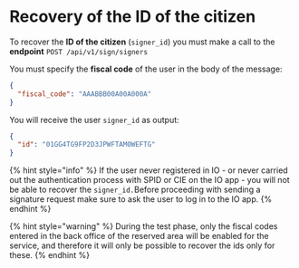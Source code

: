 # Recovery of the ID of the citizen

To recover the **ID of the citizen** (`signer_id`) you must make a call to the **endpoint** `POST /api/v1/sign/signers`

You must specify the **fiscal code** of the user in the body of the message:

```json
{ 
  "fiscal_code": "AAABBB00A00A000A"
}
```

You will receive the user `signer_id` as output:

```json
{ 
  "id": "01GG4TG9FP2D3JPWFTAM0WEFTG"
}
```

{% hint style="info" %} If the user never registered in IO - or never carried out the authentication process with SPID or CIE on the IO app - you will not be able to recover the `signer_id.`Before proceeding with sending a signature request make sure to ask the user to log in to the IO app. {% endhint %}

{% hint style="warning" %} During the test phase, only the fiscal codes entered in the back office of the reserved area will be enabled for the service, and therefore it will only be possible to recover the ids only for these. {% endhint %}